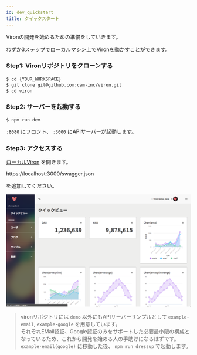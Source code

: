 ```yaml
---
id: dev_quickstart
title: クイックスタート
---
```


Vironの開発を始めるための準備をしていきます。

わずか3ステップでローカルマシン上でVironを動かすことができます。

### Step1: Vironリポジトリをクローンする

```
$ cd {YOUR_WORKSPACE}
$ git clone git@github.com:cam-inc/viron.git
$ cd viron
```

### Step2: サーバーを起動する

```
$ npm run dev
```

`:8080` にフロント、 `:3000` にAPIサーバーが起動します。

### Step3: アクセスする

[ローカルViron](https://localhost:8080/) を開きます。

https://localhost:3000/swagger.json

を追加してください。

![quickstart_top](./assets/quickstart_top.png)


> vironリポジトリには `demo` 以外にもAPIサーバーサンプルとして `example-email`, `example-google` を用意しています。  
それぞれEMail認証、Google認証のみをサポートした必要最小限の構成となっているため、これから開発を始める人の手助けになるはずです。  
`example-email(google)` に移動した後、 `npm run dressup` で起動します。
